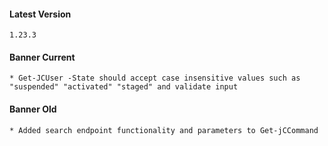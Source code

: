 #### Latest Version

```
1.23.3
```

#### Banner Current

```
* Get-JCUser -State should accept case insensitive values such as "suspended" "activated" "staged" and validate input
```

#### Banner Old

```
* Added search endpoint functionality and parameters to Get-jCCommand
```
